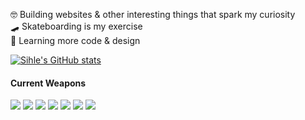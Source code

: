 
🤓 Building websites & other interesting things that spark my curiosity  
🛹 Skateboarding is my exercise  
🌱 Learning more code & design  
  
[![Sihle's GitHub stats](https://github-readme-stats.vercel.app/api?username=trinitysenpai&count_private=true)](https://github.com/trinitysenpai/github-readme-stats)

#### Current Weapons

![](https://img.shields.io/badge/-NODEJS-informational/?style=for-the-badge&logo=node.js&color=59A03F&labelColor=white)
![](https://img.shields.io/badge/-SASS/SCSS-informational/?style=for-the-badge&logo=Sass&color=CC6699&labelColor=white)
![](https://img.shields.io/badge/-SVELTE-informational/?style=for-the-badge&logo=svelte&color=E74E1B&labelColor=white)
![](https://img.shields.io/badge/-MongoDB-informational/?style=for-the-badge&logo=MongoDB&color=5AA349&labelColor=white)
![](https://img.shields.io/badge/-FIGMA-informational/?style=for-the-badge&logo=figma&color=E74E1C&labelColor=white)
![](https://img.shields.io/badge/-ADOBE%20PREMEIER%20PRO-informational/?style=for-the-badge&logo=adobepremierepro&color=9999FF&labelColor=white)
![](https://img.shields.io/badge/-PHOTOPEA-informational/?style=for-the-badge&logo=photopea&color=55A697&labelColor=white)
